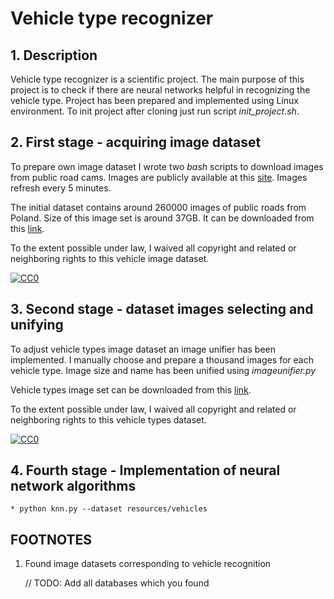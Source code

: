 # Vehicle type recognizer

## 1. Description

Vehicle type recognizer is a scientific project. The main purpose of this project is to check if there are neural networks helpful in recognizing the vehicle type. Project has been prepared and implemented using Linux environment. To init project after cloning just run script *init_project.sh*.

## 2. First stage - acquiring image dataset
To prepare own image dataset I wrote two *bash* scripts to download images from public road cams. Images are publicly available at this [site](https://www.traxelektronik.pl/pogoda/kamery/index.php "traxelektronik"). Images refresh every 5 minutes.

The initial dataset contains around 260000 images of public roads from Poland. Size of this image set is around 37GB. It can be downloaded from this [link](https://www.dropbox.com/sh/tghfefvd7ryqrqt/AADc3hj43PymqG6sC0caFNX1a?dl=0).

To the extent possible under law, I waived all copyright and related or neighboring rights to this vehicle image dataset.

[![CC0](https://licensebuttons.net/p/zero/1.0/88x31.png)](http://creativecommons.org/publicdomain/zero/1.0/)   

## 3. Second stage - dataset images selecting and unifying

To adjust vehicle types image dataset an image unifier has been implemented. I manually choose and prepare a thousand images for each vehicle type. Image size and name has been unified using *imageunifier.py*

Vehicle types image set can be downloaded from this [link](https://www.dropbox.com/sh/9u7jh7pfrh3wnof/AAA3ATBt2o4z0YrH5A_ofrKSa?dl=0).

To the extent possible under law, I waived all copyright and related or neighboring rights to this vehicle types dataset.

[![CC0](https://licensebuttons.net/p/zero/1.0/88x31.png)](http://creativecommons.org/publicdomain/zero/1.0/) 

## 4. Fourth stage - Implementation of neural network algorithms

    * python knn.py --dataset resources/vehicles

## FOOTNOTES

1. Found image datasets corresponding to vehicle recognition

    // TODO: Add all databases which you found
